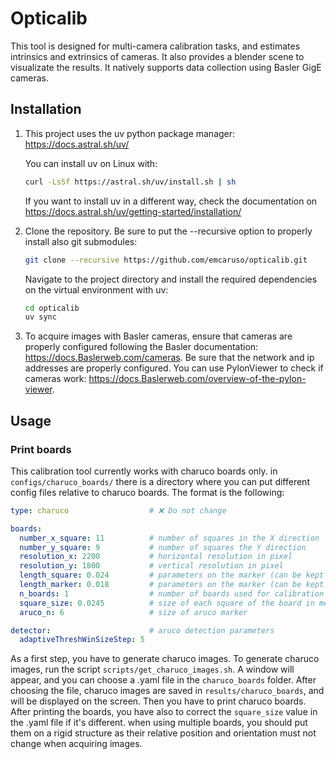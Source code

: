 # Opticalib

This tool is designed for multi-camera calibration tasks, and estimates intrinsics and extrinsics of cameras. It also provides a blender scene to visualizate the results. It natively supports data collection using Basler GigE cameras.

## Installation

1. This project uses the uv python package manager: https://docs.astral.sh/uv/

    You can install uv on Linux with:

    ```bash
    curl -LsSf https://astral.sh/uv/install.sh | sh
    ```
    
    If you want to install uv in a different way, check the documentation on https://docs.astral.sh/uv/getting-started/installation/

2. Clone the repository. Be sure to put the --recursive option to properly install also git submodules:
    
    ```bash
    git clone --recursive https://github.com/emcaruso/opticalib.git
    ```
    Navigate to the project directory and install the required dependencies on the virtual environment with uv:
    ```bash
    cd opticalib
    uv sync
    ```

3. To acquire images with Basler cameras, ensure that cameras are properly configured following the Basler documentation: https://docs.Baslerweb.com/cameras. Be sure that the network and ip addresses are properly configured. You can use PylonViewer to check if cameras work: https://docs.Baslerweb.com/overview-of-the-pylon-viewer.

## Usage


### Print boards

This calibration tool currently works with charuco boards only.
in `configs/charuco_boards/` there is a directory where you can put different config files relative to charuco boards. The format is the following:

```yaml
type: charuco                  # ❌ Do not change

boards:
  number_x_square: 11          # number of squares in the X direction
  number_y_square: 9           # number of squares the Y direction
  resolution_x: 2200           # horizontal resolution in pixel
  resolution_y: 1800           # vertical resolution in pixel
  length_square: 0.024         # parameters on the marker (can be kept as it is)
  length_marker: 0.018         # parameters on the marker (can be kept as it is)
  n_boards: 1                  # number of boards used for calibration (for overlapping camera 1 is enough ...)
  square_size: 0.0245          # size of each square of the board in meters
  aruco_n: 6                   # size of aruco marker

detector:                      # aruco detection parameters
  adaptiveThreshWinSizeStep: 5
```

As a first step, you have to generate charuco images. To generate charuco images, run the script `scripts/get_charuco_images.sh`. A window will appear, and you can choose a .yaml file in the `charuco_boards` folder. After choosing the file, charuco images are saved in `results/charuco_boards`, and will be displayed on the screen.
Then you have to print charuco boards.
After printing the boards, you have also to correct the `square_size` value in the .yaml file if it's different.
when using multiple boards, you should put them on a rigid structure as their relative position and orientation must not change when acquiring images.

```
```

